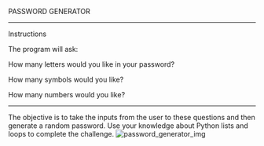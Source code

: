 PASSWORD GENERATOR
_________________________________________________________________________________________________________________________________________________________________________
Instructions

The program will ask:

How many letters would you like in your password?

How many symbols would you like?

How many numbers would you like?
_________________________________________________________________________________________________________________________________________________________________________
The objective is to take the inputs from the user to these questions and then generate a random password. Use your knowledge about Python lists and loops to complete the challenge.
![password_generator_img](https://user-images.githubusercontent.com/118696796/206564949-df769a17-770c-45dd-8412-48eb013c2ba0.png)
